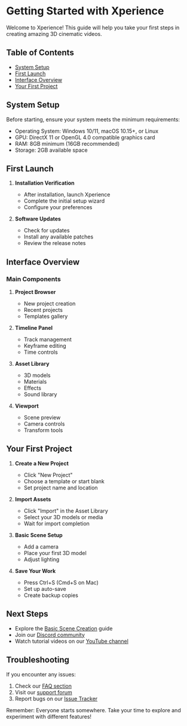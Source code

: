 # Getting Started with Xperience

Welcome to Xperience! This guide will help you take your first steps in creating amazing 3D cinematic videos.

## Table of Contents
- [System Setup](#system-setup)
- [First Launch](#first-launch)
- [Interface Overview](#interface-overview)
- [Your First Project](#your-first-project)

## System Setup

Before starting, ensure your system meets the minimum requirements:
- Operating System: Windows 10/11, macOS 10.15+, or Linux
- GPU: DirectX 11 or OpenGL 4.0 compatible graphics card
- RAM: 8GB minimum (16GB recommended)
- Storage: 2GB available space

## First Launch

1. **Installation Verification**
   - After installation, launch Xperience
   - Complete the initial setup wizard
   - Configure your preferences

2. **Software Updates**
   - Check for updates
   - Install any available patches
   - Review the release notes

## Interface Overview

### Main Components
1. **Project Browser**
   - New project creation
   - Recent projects
   - Templates gallery

2. **Timeline Panel**
   - Track management
   - Keyframe editing
   - Time controls

3. **Asset Library**
   - 3D models
   - Materials
   - Effects
   - Sound library

4. **Viewport**
   - Scene preview
   - Camera controls
   - Transform tools

## Your First Project

1. **Create a New Project**
   - Click "New Project"
   - Choose a template or start blank
   - Set project name and location

2. **Import Assets**
   - Click "Import" in the Asset Library
   - Select your 3D models or media
   - Wait for import completion

3. **Basic Scene Setup**
   - Add a camera
   - Place your first 3D model
   - Adjust lighting

4. **Save Your Work**
   - Press Ctrl+S (Cmd+S on Mac)
   - Set up auto-save
   - Create backup copies

## Next Steps
- Explore the [Basic Scene Creation](basic-scene.md) guide
- Join our [Discord community](https://discord.gg/xperience)
- Watch tutorial videos on our [YouTube channel](https://youtube.com/xperience)

## Troubleshooting

If you encounter any issues:
1. Check our [FAQ section](https://github.com/manugeni/xperience/wiki/FAQ)
2. Visit our [support forum](https://github.com/manugeni/xperience/discussions)
3. Report bugs on our [Issue Tracker](https://github.com/manugeni/xperience/issues)

Remember: Everyone starts somewhere. Take your time to explore and experiment with different features!
